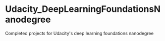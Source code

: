 # Udacity_DeepLearningFoundationsNanodegree
Completed projects for Udacity's deep learning foundations nanodegree
